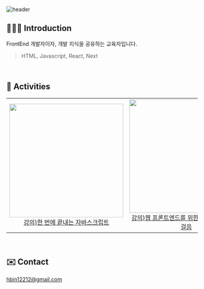 ![header](https://capsule-render.vercel.app/api?type=waving&color=0:2b91b0,100:66ae7b&height=120&fontColor=E6E6FA&fontAlign=50&animation=fadeIn&section=footer&text=HyoBin☘️&fontAlign=70)
<br/>

<h2>👩🏻‍🏫 Introduction</h2>
FrontEnd 개발자이자, 개발 지식을 공유하는 교육자입니다.

> HTML, Javascript, React, Next

<br/>
<h2>🚀 Activities</h2>
<table>
  <tbody>
    <tr>
	<td>
        <a href="https://inf.run/JdtuU" title="인프런-한 번에 끝내는 자바스크립트">
          <img align="center" src="https://github.com/user-attachments/assets/6a139acb-8471-4915-b501-04b49a845583" width="300" alt-text="FE-onego">
	<div style="text-align: center;">강의)한 번에 끝내는 자바스크립트</div>
        </a>
      </td>
      <td>
        <a href="https://inf.run/7AC37" title="인프런-자바스크립트 첫걸음">
          <img align="center" src="https://github.com/hbin12212/hbin12212/assets/52522662/4292aeee-35ae-413c-84a0-e495fb15a8a0" width="300" alt-text="FE-onestep">
	<div style="text-align: center;">강의)웹 프론트엔드를 위한 자바스크립트 첫걸음</div>
        </a>
      </td>
      <td>
        <a href="https://wikibook.co.kr/javascript/" title="자바스크립트 입문서">
          <img align="center" src="https://github.com/hbin12212/hbin12212/assets/52522662/af07ea45-889c-4d15-aaf1-cc2f05977f47" width="300" alt-text="wikibooks-js">
		<div style="text-align: center;">도서)러닝스쿨! 자바스크립트 첫걸음</div>
        </a>
      </td>
    </tr>
  </tbody>
</table>

<br/>

  

<h2>✉️ Contact</h2>
<a href="mailto:hbin12212@gmail.com">hbin12212@gmail.com</a>


  


